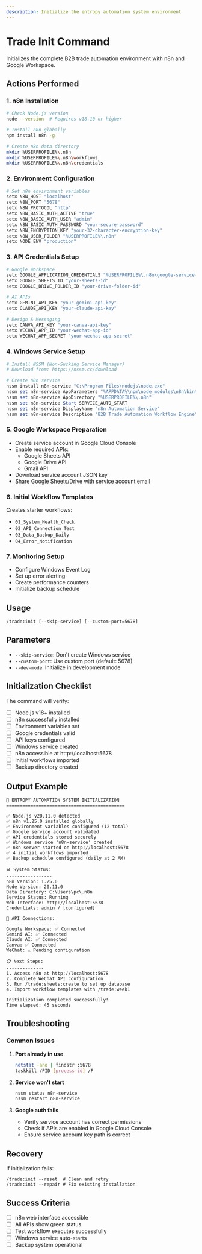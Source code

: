 ```yaml
---
description: Initialize the entropy automation system environment
---
```


# Trade Init Command

Initializes the complete B2B trade automation environment with n8n and Google Workspace.

## Actions Performed

### 1. n8n Installation
```bash
# Check Node.js version
node --version  # Requires v18.10 or higher

# Install n8n globally
npm install n8n -g

# Create n8n data directory
mkdir %USERPROFILE%\.n8n
mkdir %USERPROFILE%\.n8n\workflows
mkdir %USERPROFILE%\.n8n\credentials
```

### 2. Environment Configuration
```bash
# Set n8n environment variables
setx N8N_HOST "localhost"
setx N8N_PORT "5678"
setx N8N_PROTOCOL "http"
setx N8N_BASIC_AUTH_ACTIVE "true"
setx N8N_BASIC_AUTH_USER "admin"
setx N8N_BASIC_AUTH_PASSWORD "your-secure-password"
setx N8N_ENCRYPTION_KEY "your-32-character-encryption-key"
setx N8N_USER_FOLDER "%USERPROFILE%\.n8n"
setx NODE_ENV "production"
```

### 3. API Credentials Setup
```bash
# Google Workspace
setx GOOGLE_APPLICATION_CREDENTIALS "%USERPROFILE%\.n8n\google-service-account.json"
setx GOOGLE_SHEETS_ID "your-sheets-id"
setx GOOGLE_DRIVE_FOLDER_ID "your-drive-folder-id"

# AI APIs
setx GEMINI_API_KEY "your-gemini-api-key"
setx CLAUDE_API_KEY "your-claude-api-key"

# Design & Messaging
setx CANVA_API_KEY "your-canva-api-key"
setx WECHAT_APP_ID "your-wechat-app-id"
setx WECHAT_APP_SECRET "your-wechat-app-secret"
```

### 4. Windows Service Setup
```powershell
# Install NSSM (Non-Sucking Service Manager)
# Download from: https://nssm.cc/download

# Create n8n service
nssm install n8n-service "C:\Program Files\nodejs\node.exe"
nssm set n8n-service AppParameters "%APPDATA%\npm\node_modules\n8n\bin\n8n"
nssm set n8n-service AppDirectory "%USERPROFILE%\.n8n"
nssm set n8n-service Start SERVICE_AUTO_START
nssm set n8n-service DisplayName "n8n Automation Service"
nssm set n8n-service Description "B2B Trade Automation Workflow Engine"
```

### 5. Google Workspace Preparation
- Create service account in Google Cloud Console
- Enable required APIs:
  - Google Sheets API
  - Google Drive API
  - Gmail API
- Download service account JSON key
- Share Google Sheets/Drive with service account email

### 6. Initial Workflow Templates
Creates starter workflows:
- `01_System_Health_Check`
- `02_API_Connection_Test`
- `03_Data_Backup_Daily`
- `04_Error_Notification`

### 7. Monitoring Setup
- Configure Windows Event Log
- Set up error alerting
- Create performance counters
- Initialize backup schedule

## Usage

```
/trade:init [--skip-service] [--custom-port=5678]
```

## Parameters

- `--skip-service`: Don't create Windows service
- `--custom-port`: Use custom port (default: 5678)
- `--dev-mode`: Initialize in development mode

## Initialization Checklist

The command will verify:
- [ ] Node.js v18+ installed
- [ ] n8n successfully installed
- [ ] Environment variables set
- [ ] Google credentials valid
- [ ] API keys configured
- [ ] Windows service created
- [ ] n8n accessible at http://localhost:5678
- [ ] Initial workflows imported
- [ ] Backup directory created

## Output Example

```
🚀 ENTROPY AUTOMATION SYSTEM INITIALIZATION
============================================

✅ Node.js v20.11.0 detected
✅ n8n v1.25.0 installed globally
✅ Environment variables configured (12 total)
✅ Google service account validated
✅ API credentials stored securely
✅ Windows service 'n8n-service' created
✅ n8n server started on http://localhost:5678
✅ 4 initial workflows imported
✅ Backup schedule configured (daily at 2 AM)

📊 System Status:
-----------------
n8n Version: 1.25.0
Node Version: 20.11.0
Data Directory: C:\Users\pc\.n8n
Service Status: Running
Web Interface: http://localhost:5678
Credentials: admin / [configured]

🔗 API Connections:
-------------------
Google Workspace: ✅ Connected
Gemini AI: ✅ Connected
Claude AI: ✅ Connected
Canva: ✅ Connected
WeChat: ⚠️ Pending configuration

📋 Next Steps:
--------------
1. Access n8n at http://localhost:5678
2. Complete WeChat API configuration
3. Run /trade:sheets:create to set up database
4. Import workflow templates with /trade:week1

Initialization completed successfully!
Time elapsed: 45 seconds
```

## Troubleshooting

### Common Issues

1. **Port already in use**
   ```bash
   netstat -ano | findstr :5678
   taskkill /PID [process-id] /F
   ```

2. **Service won't start**
   ```bash
   nssm status n8n-service
   nssm restart n8n-service
   ```

3. **Google auth fails**
   - Verify service account has correct permissions
   - Check if APIs are enabled in Google Cloud Console
   - Ensure service account key path is correct

## Recovery

If initialization fails:
```
/trade:init --reset  # Clean and retry
/trade:init --repair # Fix existing installation
```

## Success Criteria

- [ ] n8n web interface accessible
- [ ] All APIs show green status
- [ ] Test workflow executes successfully
- [ ] Windows service auto-starts
- [ ] Backup system operational